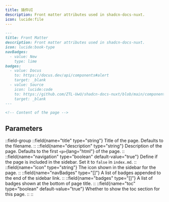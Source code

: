 ```yaml
---
title: 插件UI
description: Front matter attributes used in shadcn-docs-nuxt.
icon: lucide:file
---
```


```md
---
title: Front Matter
description: Front matter attributes used in shadcn-docs-nuxt.
icon: lucide:book-type
navBadges:
  - value: New
    type: lime
badges:
  - value: Docus
    to: https://docus.dev/api/components#alert
    target: _blank
  - value: Source
    icon: lucide:code
    to: https://github.com/ZTL-UwU/shadcn-docs-nuxt/blob/main/components/content/Alert.vue
    target: _blank
---

<!-- Content of the page -->
```

## Parameters

::field-group
::field{name="title" type="string"}
Title of the page. Defaults to the filename.
::
::field{name="description" type="string"}
Description of the page. Defaults to the first `<p>`{lang="html"} of the page.
::
::field{name="navigation" type="boolean" default-value="true"}
Define if the page is included in the sidebar. Set it to `false` in `index.md`.
::
::field{name="icon" type="string"}
The icon shown in the sidebar for the page.
::
::field{name="navBadges" type="[]"}
A list of badges appended to the end of the sidebar link.
::
::field{name="badges" type="[]"}
A list of badges shown at the bottom of page title.
::
::field{name="toc" type="boolean" default-value="true"}
Whether to show the toc section for this page.
::
::

